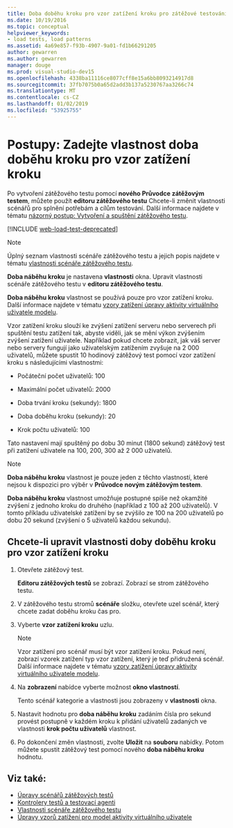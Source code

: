 ```yaml
---
title: Doba doběhu kroku pro vzor zatížení kroku pro zátěžové testování
ms.date: 10/19/2016
ms.topic: conceptual
helpviewer_keywords:
- load tests, load patterns
ms.assetid: 4a69e857-f93b-4907-9a01-fd1b66291205
author: gewarren
ms.author: gewarren
manager: douge
ms.prod: visual-studio-dev15
ms.openlocfilehash: 4338ba11116ce8077cff8e15a6bb8093214917d8
ms.sourcegitcommit: 37fb7075b0a65d2add3b137a5230767aa3266c74
ms.translationtype: MT
ms.contentlocale: cs-CZ
ms.lasthandoff: 01/02/2019
ms.locfileid: "53925755"
---
```

# <a name="how-to-specify-the-step-ramp-time-property-for-a-step-load-pattern"></a>Postupy: Zadejte vlastnost doba doběhu kroku pro vzor zatížení kroku

Po vytvoření zátěžového testu pomocí **nového Průvodce zátěžovým testem**, můžete použít **editoru zátěžového testu** Chcete-li změnit vlastnosti scénářů pro splnění potřebám a cílům testování. Další informace najdete v tématu [názorný postup: Vytvoření a spuštění zátěžového testu](../test/walkthrough-create-and-run-a-load-test.md).

[!INCLUDE [web-load-test-deprecated](includes/web-load-test-deprecated.md)]

> [!NOTE]
> Úplný seznam vlastnosti scénáře zátěžového testu a jejich popis najdete v tématu [vlastnosti scénáře zátěžového testu](../test/load-test-scenario-properties.md).

**Doba náběhu kroku** je nastavena **vlastnosti** okna. Upravit vlastnosti scénáře zátěžového testu v **editoru zátěžového testu**.

**Doba náběhu kroku** vlastnost se používá pouze pro vzor zatížení kroku. Další informace najdete v tématu [vzory zatížení úpravy aktivity virtuálního uživatele modelu](../test/edit-load-patterns-to-model-virtual-user-activities.md).

Vzor zatížení kroku slouží ke zvýšení zatížení serveru nebo serverech při spuštění testu zatížení tak, abyste viděli, jak se mění výkon zvýšením zvýšení zatížení uživatele. Například pokud chcete zobrazit, jak váš server nebo servery fungují jako uživatelským zatížením zvyšuje na 2 000 uživatelů, můžete spustit 10 hodinový zátěžový test pomocí vzor zatížení kroku s následujícími vlastnostmi:

-   Počáteční počet uživatelů: 100

-   Maximální počet uživatelů: 2000

-   Doba trvání kroku (sekundy): 1800

-   Doba doběhu kroku (sekundy): 20

-   Krok počtu uživatelů: 100

Tato nastavení mají spuštěný po dobu 30 minut (1800 sekund) zátěžový test při zatížení uživatele na 100, 200, 300 až 2 000 uživatelů.

> [!NOTE]
> **Doba náběhu kroku** vlastnost je pouze jeden z těchto vlastností, které nejsou k dispozici pro výběr v **Průvodce novým zátěžovým testem**.

**Doba náběhu kroku** vlastnost umožňuje postupné spíše než okamžité zvýšení z jednoho kroku do druhého (například z 100 až 200 uživatelů). V tomto příkladu uživatelské zatížení by se zvýšilo ze 100 na 200 uživatelů po dobu 20 sekund (zvýšení o 5 uživatelů každou sekundu).

## <a name="to-edit-the-step-ramp-time-property-for-a-step-load-pattern"></a>Chcete-li upravit vlastnosti doby doběhu kroku pro vzor zatížení kroku

1.  Otevřete zátěžový test.

     **Editoru zátěžových testů** se zobrazí. Zobrazí se strom zátěžového testu.

2.  V zátěžového testu stromů **scénáře** složku, otevřete uzel scénář, který chcete zadat doběhu kroku čas pro.

3.  Vyberte **vzor zatížení kroku** uzlu.

    > [!NOTE]
    > Vzor zatížení pro scénář musí být vzor zatížení kroku. Pokud není, zobrazí vzorek zatížení typ vzor zatížení, který je teď přidružená scénář. Další informace najdete v tématu [vzory zatížení úpravy aktivity virtuálního uživatele modelu](../test/edit-load-patterns-to-model-virtual-user-activities.md).

4.  Na **zobrazení** nabídce vyberte možnost **okno vlastností**.

     Tento scénář kategorie a vlastnosti jsou zobrazeny v **vlastnosti** okna.

5.  Nastavit hodnotu pro **doba náběhu kroku** zadáním čísla pro sekund provést postupně v každém kroku k přidání uživatelů zadaných ve vlastnosti **krok počtu uživatelů** vlastnost.

6.  Po dokončení změn vlastnosti, zvolte **Uložit** na **souboru** nabídky. Potom můžete spustit zátěžový test pomocí nového **doba náběhu kroku** hodnotu.

## <a name="see-also"></a>Viz také:

- [Úpravy scénářů zátěžových testů](../test/edit-load-test-scenarios.md)
- [Kontrolery testů a testovací agenti](configure-test-agents-and-controllers-for-load-tests.md)
- [Vlastnosti scénáře zátěžového testu](../test/load-test-scenario-properties.md)
- [Úpravy vzorů zatížení pro model aktivity virtuálního uživatele](../test/edit-load-patterns-to-model-virtual-user-activities.md)